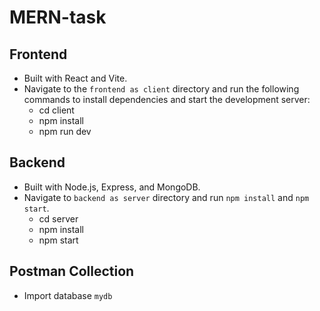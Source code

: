 # MERN-task

## Frontend
- Built with React and Vite.
- Navigate to the `frontend as client` directory and run the following commands to install dependencies and start the development server:
  - cd client
  - npm install
  - npm run dev

## Backend
- Built with Node.js, Express, and MongoDB.
- Navigate to `backend as server` directory and run `npm install` and `npm start`.
  - cd server
  - npm install
  - npm start

## Postman Collection
- Import database `mydb` 
